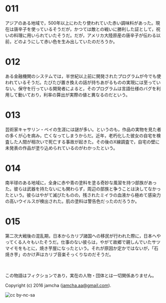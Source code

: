 

# 011

アジアのある地域で，500年以上にわたり使われていた赤い調味料があった。現在は唐辛子を使っているそうだが，かつては敵との戦いに勝利した証として，祝いの料理に用いられていたそうだ。だが，アメリカ大陸原産の唐辛子が伝わる以前，どのようにして赤い色を生み出していたのだろうか。  


# 012

ある金融機関のシステムでは，半世紀以上前に開発されたプログラムが今でも使われているそうだ。たびたび置き換えの話が持ちあがるものの実現には至っていない。保守を行っている開発者によると，そのプログラムは言語仕様のバグを利用して動いており，利率の算出が実際の値と異なるのだという。  


# 013

芸術家キャサリン・ベイの生涯には謎が多い。というのも，作品の実物を見た者の多くが心を病み，亡くなってしまうからだ。近年，老朽化した彼女の自宅を検査した人間が相次いで死亡する事故が起きた。その後のX線調査で，自宅の壁に未発表の作品が塗り込められているのがわかったという。  


# 014

南半球のある地域に，全身に赤や青の塗料を塗る奇妙な風習を持つ部族があった。彼らは武器を持たないにも関わらず，周辺の部族と争うことは決してなかったという。彼らはやがて滅びたものの，残されたミイラの血液から極めて感染力の高いウイルスが検出された。肌の塗料は警告色だったのだろうか。  


# 015

第二次大戦後の混乱期，日本からカリブ諸国への移民が行われた際に，日本へやってくる人々もいたそうだ。仕事のない彼らは，やがて故郷で親しんでいたサツマイモをもとに，焼き芋屋になったという。それが原因か定かではないが，「石焼き芋」のかけ声はカリブ音楽そっくりなのだそうだ。  

<br>  
<br>  
この物語はフィクションであり，実在の人物・団体とは一切関係ありません。  

Copyright (c) 2016 jamcha (jamcha.aa@gmail.com).  

![cc by-nc-sa](https://i.creativecommons.org/l/by-nc-sa/4.0/88x31.png)  

